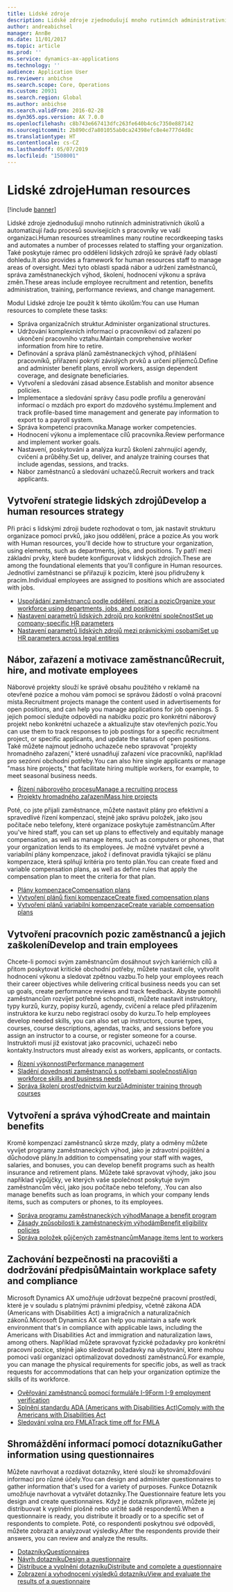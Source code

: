 ```yaml
---
title: Lidské zdroje
description: Lidské zdroje zjednodušují mnoho rutinních administrativních úkolů a automatizují řadu procesů souvisejících s pracovníky ve vaší organizaci. Také poskytuje rámec pro oddělení lidských zdrojů ke správě řady oblastí dohledu. Mezi tyto oblasti spadá nábor a udržení zaměstnanců, správa zaměstnaneckých výhod, školení, hodnocení výkonu a správa změn.
author: andreabichsel
manager: AnnBe
ms.date: 11/01/2017
ms.topic: article
ms.prod: ''
ms.service: dynamics-ax-applications
ms.technology: ''
audience: Application User
ms.reviewer: anbichse
ms.search.scope: Core, Operations
ms.custom: 20931
ms.search.region: Global
ms.author: anbichse
ms.search.validFrom: 2016-02-28
ms.dyn365.ops.version: AX 7.0.0
ms.openlocfilehash: c8b743e667413dfc263fe640b4c6c7350e887142
ms.sourcegitcommit: 2b890cd7a801055ab0ca24398efc8e4e777d4d8c
ms.translationtype: HT
ms.contentlocale: cs-CZ
ms.lasthandoff: 05/07/2019
ms.locfileid: "1508001"
---
```

# <a name="human-resources"></a><span data-ttu-id="621ca-105">Lidské zdroje</span><span class="sxs-lookup"><span data-stu-id="621ca-105">Human resources</span></span>

[!include [banner](../includes/banner.md)]

<span data-ttu-id="621ca-106">Lidské zdroje zjednodušují mnoho rutinních administrativních úkolů a automatizují řadu procesů souvisejících s pracovníky ve vaší organizaci.</span><span class="sxs-lookup"><span data-stu-id="621ca-106">Human resources streamlines many routine recordkeeping tasks and automates a number of processes related to staffing your organization.</span></span> <span data-ttu-id="621ca-107">Také poskytuje rámec pro oddělení lidských zdrojů ke správě řady oblastí dohledu.</span><span class="sxs-lookup"><span data-stu-id="621ca-107">It also provides a framework for human resources staff to manage areas of oversight.</span></span> <span data-ttu-id="621ca-108">Mezi tyto oblasti spadá nábor a udržení zaměstnanců, správa zaměstnaneckých výhod, školení, hodnocení výkonu a správa změn.</span><span class="sxs-lookup"><span data-stu-id="621ca-108">These areas include employee recruitment and retention, benefits administration, training, performance reviews, and change management.</span></span>

<span data-ttu-id="621ca-109">Modul Lidské zdroje lze použít k těmto úkolům:</span><span class="sxs-lookup"><span data-stu-id="621ca-109">You can use Human resources to complete these tasks:</span></span>

+ <span data-ttu-id="621ca-110">Správa organizačních struktur.</span><span class="sxs-lookup"><span data-stu-id="621ca-110">Administer organizational structures.</span></span>
+ <span data-ttu-id="621ca-111">Udržování komplexních informací o pracovníkovi od zařazení po ukončení pracovního vztahu.</span><span class="sxs-lookup"><span data-stu-id="621ca-111">Maintain comprehensive worker information from hire to retire.</span></span>
+ <span data-ttu-id="621ca-112">Definování a správa plánů zaměstnaneckých výhod, přihlášení pracovníků, přiřazení pokrytí závislých prvků a určení příjemců.</span><span class="sxs-lookup"><span data-stu-id="621ca-112">Define and administer benefit plans, enroll workers, assign dependent coverage, and designate beneficiaries.</span></span>
+ <span data-ttu-id="621ca-113">Vytvoření a sledování zásad absence.</span><span class="sxs-lookup"><span data-stu-id="621ca-113">Establish and monitor absence policies.</span></span>
+ <span data-ttu-id="621ca-114">Implementace a sledování správy času podle profilu a generování informací o mzdách pro export do mzdového systému.</span><span class="sxs-lookup"><span data-stu-id="621ca-114">Implement and track profile-based time management and generate pay information to export to a payroll system.</span></span>
+ <span data-ttu-id="621ca-115">Správa kompetencí pracovníka.</span><span class="sxs-lookup"><span data-stu-id="621ca-115">Manage worker competencies.</span></span>
+ <span data-ttu-id="621ca-116">Hodnocení výkonu a implementace cílů pracovníka.</span><span class="sxs-lookup"><span data-stu-id="621ca-116">Review performance and implement worker goals.</span></span>
+ <span data-ttu-id="621ca-117">Nastavení, poskytování a analýza kurzů školení zahrnující agendy, cvičení a průběhy.</span><span class="sxs-lookup"><span data-stu-id="621ca-117">Set up, deliver, and analyze training courses that include agendas, sessions, and tracks.</span></span>
+ <span data-ttu-id="621ca-118">Nábor zaměstnanců a sledování uchazečů.</span><span class="sxs-lookup"><span data-stu-id="621ca-118">Recruit workers and track applicants.</span></span>

## <a name="develop-a-human-resources-strategy"></a><span data-ttu-id="621ca-119">Vytvoření strategie lidských zdrojů</span><span class="sxs-lookup"><span data-stu-id="621ca-119">Develop a human resources strategy</span></span>

<span data-ttu-id="621ca-120">Při práci s lidskými zdroji budete rozhodovat o tom, jak nastavit strukturu organizace pomocí prvků, jako jsou oddělení, práce a pozice.</span><span class="sxs-lookup"><span data-stu-id="621ca-120">As you work with Human resources, you'll decide how to structure your organization, using elements, such as departments, jobs, and positions.</span></span> <span data-ttu-id="621ca-121">Ty patří mezi základní prvky, které budete konfigurovat v lidských zdrojích.</span><span class="sxs-lookup"><span data-stu-id="621ca-121">These are among the foundational elements that you'll configure in Human resources.</span></span> <span data-ttu-id="621ca-122">Jednotliví zaměstnanci se přiřazují k pozicím, které jsou přidruženy k pracím.</span><span class="sxs-lookup"><span data-stu-id="621ca-122">Individual employees are assigned to positions which are associated with jobs.</span></span>

- [<span data-ttu-id="621ca-123">Uspořádání zaměstnanců podle oddělení, prací a pozic</span><span class="sxs-lookup"><span data-stu-id="621ca-123">Organize your workforce using departments, jobs, and positions</span></span>](../../talent/departments-jobs-positions.md)
- [<span data-ttu-id="621ca-124">Nastavení parametrů lidských zdrojů pro konkrétní společnost</span><span class="sxs-lookup"><span data-stu-id="621ca-124">Set up company-specific HR parameters</span></span>](../../talent/set-up-company-specific-hr-parameters.md)
- [<span data-ttu-id="621ca-125">Nastavení parametrů lidských zdrojů mezi právnickými osobami</span><span class="sxs-lookup"><span data-stu-id="621ca-125">Set up HR parameters across legal entities</span></span>](../../talent/set-up-hr-parameters-across-legal-entities.md)

## <a name="recruit-hire-and-motivate-employees"></a><span data-ttu-id="621ca-126">Nábor, zařazení a motivace zaměstnanců</span><span class="sxs-lookup"><span data-stu-id="621ca-126">Recruit, hire, and motivate employees</span></span>

<span data-ttu-id="621ca-127">Náborové projekty slouží ke správě obsahu použitého v reklamě na otevřené pozice a mohou vám pomoci se správou žádostí o volná pracovní místa.</span><span class="sxs-lookup"><span data-stu-id="621ca-127">Recruitment projects manage the content used in advertisements for open positions, and can help you manage applications for job openings.</span></span> <span data-ttu-id="621ca-128">S jejich pomocí sledujte odpovědi na nabídku pozic pro konkrétní náborový projekt nebo konkrétní uchazeče a aktualizujte stav otevřených pozic.</span><span class="sxs-lookup"><span data-stu-id="621ca-128">You can use them to track responses to job postings for a specific recruitment project, or specific applicants, and update the status of open positions.</span></span> <span data-ttu-id="621ca-129">Také můžete najmout jednoho uchazeče nebo spravovat "projekty hromadného zařazení," které usnadňují zařazení více pracovníků, například pro sezónní obchodní potřeby.</span><span class="sxs-lookup"><span data-stu-id="621ca-129">You can also hire single applicants or manage "mass hire projects," that facilitate hiring multiple workers, for example, to meet seasonal business needs.</span></span>

- [<span data-ttu-id="621ca-130">Řízení náborového procesu</span><span class="sxs-lookup"><span data-stu-id="621ca-130">Manage a recruiting process</span></span>](manage-recruiting-process.md)
- [<span data-ttu-id="621ca-131">Projekty hromadného zařazení</span><span class="sxs-lookup"><span data-stu-id="621ca-131">Mass hire projects</span></span>](mass-hire-projects.md) 

<span data-ttu-id="621ca-132">Poté, co jste přijali zaměstnance, můžete nastavit plány pro efektivní a spravedlivé řízení kompenzací, stejně jako správu položek, jako jsou počítače nebo telefony, které organizace poskytuje zaměstnancům.</span><span class="sxs-lookup"><span data-stu-id="621ca-132">After you've hired staff, you can set up plans to effectively and equitably manage compensation, as well as manage items, such as computers or phones, that your organization lends to its employees.</span></span> <span data-ttu-id="621ca-133">Je možné vytvářet pevné a variabilní plány kompenzace, jakož i definovat pravidla týkající se plánu kompenzace, která splňují kritéria pro tento plán.</span><span class="sxs-lookup"><span data-stu-id="621ca-133">You can create fixed and variable compensation plans, as well as define rules that apply the compensation plan to meet the criteria for that plan.</span></span>

- [<span data-ttu-id="621ca-134">Plány kompenzace</span><span class="sxs-lookup"><span data-stu-id="621ca-134">Compensation plans</span></span>](../../talent/compensation-plans.md)
- [<span data-ttu-id="621ca-135">Vytvoření plánů fixní kompenzace</span><span class="sxs-lookup"><span data-stu-id="621ca-135">Create fixed compensation plans</span></span>](../../talent/create-fixed-compensation-plans.md)
- [<span data-ttu-id="621ca-136">Vytvoření plánů variabilní kompenzace</span><span class="sxs-lookup"><span data-stu-id="621ca-136">Create variable compensation plans</span></span>](../../talent/create-variable-compensation-plans.md)

## <a name="develop-and-train-employees"></a><span data-ttu-id="621ca-137">Vytvoření pracovních pozic zaměstnanců a jejich zaškolení</span><span class="sxs-lookup"><span data-stu-id="621ca-137">Develop and train employees</span></span>

<span data-ttu-id="621ca-138">Chcete-li pomoci svým zaměstnancům dosáhnout svých kariérních cílů a přitom poskytovat kritické obchodní potřeby, můžete nastavit cíle, vytvořit hodnocení výkonu a sledovat zpětnou vazbu.</span><span class="sxs-lookup"><span data-stu-id="621ca-138">To help your employees reach their career objectives while delivering critical business needs you can set up goals, create performance reviews and track feedback.</span></span> <span data-ttu-id="621ca-139">Abyste pomohli zaměstnancům rozvíjet potřebné schopnosti, můžete nastavit instruktory, typy kurzů, kurzy, popisy kurzů, agendy, cvičení a relace před přiřazením instruktora ke kurzu nebo registrací osoby do kurzu.</span><span class="sxs-lookup"><span data-stu-id="621ca-139">To help employees develop needed skills, you can also set up instructors, course types, courses, course descriptions, agendas, tracks, and sessions before you assign an instructor to a course, or register someone for a course.</span></span> <span data-ttu-id="621ca-140">Instruktoři musí již existovat jako pracovníci, uchazeči nebo kontakty.</span><span class="sxs-lookup"><span data-stu-id="621ca-140">Instructors must already exist as workers, applicants, or contacts.</span></span>

- [<span data-ttu-id="621ca-141">Řízení výkonnosti</span><span class="sxs-lookup"><span data-stu-id="621ca-141">Performance management</span></span>](../../talent/performance-management-overview.md)
- [<span data-ttu-id="621ca-142">Sladění dovedností zaměstnanců s potřebami společnosti</span><span class="sxs-lookup"><span data-stu-id="621ca-142">Align workforce skills and business needs</span></span>](../../talent/skills.md)
- [<span data-ttu-id="621ca-143">Správa školení prostřednictvím kurzů</span><span class="sxs-lookup"><span data-stu-id="621ca-143">Administer training through courses</span></span>](../../talent/courses.md)

## <a name="create-and-maintain-benefits"></a><span data-ttu-id="621ca-144">Vytvoření a správa výhod</span><span class="sxs-lookup"><span data-stu-id="621ca-144">Create and maintain benefits</span></span>

<span data-ttu-id="621ca-145">Kromě kompenzací zaměstnanců skrze mzdy, platy a odměny můžete vyvíjet programy zaměstnaneckých výhod, jako je zdravotní pojištění a důchodové plány.</span><span class="sxs-lookup"><span data-stu-id="621ca-145">In addition to compensating your staff with wages, salaries, and bonuses, you can develop benefit programs such as health insurance and retirement plans.</span></span> <span data-ttu-id="621ca-146">Můžete také spravovat výhody, jako jsou například výpůjčky, ve kterých vaše společnost poskytuje svým zaměstnancům věci, jako jsou počítače nebo telefony, .</span><span class="sxs-lookup"><span data-stu-id="621ca-146">You can also manage benefits such as loan programs, in which your company lends items, such as computers or phones, to its employees.</span></span>

- [<span data-ttu-id="621ca-147">Správa programu zaměstnaneckých výhod</span><span class="sxs-lookup"><span data-stu-id="621ca-147">Manage a benefit program</span></span>](../../talent/manage-benefit-program.md)
- [<span data-ttu-id="621ca-148">Zásady způsobilosti k zaměstnaneckým výhodám</span><span class="sxs-lookup"><span data-stu-id="621ca-148">Benefit eligibility policies</span></span>](../../talent/benefit-eligibility-policies.md)
- [<span data-ttu-id="621ca-149">Správa položek půjčených zaměstnancům</span><span class="sxs-lookup"><span data-stu-id="621ca-149">Manage items lent to workers</span></span>](../../talent/loan-items.md)

## <a name="maintain-workplace-safety-and-compliance"></a><span data-ttu-id="621ca-150">Zachování bezpečnosti na pracovišti a dodržování předpisů</span><span class="sxs-lookup"><span data-stu-id="621ca-150">Maintain workplace safety and compliance</span></span>

<span data-ttu-id="621ca-151">Microsoft Dynamics AX umožňuje udržovat bezpečné pracovní prostředí, které je v souladu s platnými právními předpisy, včetně zákona ADA (Americans with Disabilities Act) a imigračních a naturalizačních zákonů.</span><span class="sxs-lookup"><span data-stu-id="621ca-151">Microsoft Dynamics AX can help you maintain a safe work environment that's in compliance with applicable laws, including the Americans with Disabilities Act and immigration and naturalization laws, among others.</span></span> <span data-ttu-id="621ca-152">Například můžete spravovat fyzické požadavky pro konkrétní pracovní pozice, stejně jako sledovat požadavky na ubytování, které mohou pomoci vaší organizaci optimalizovat dovedností zaměstnanců.</span><span class="sxs-lookup"><span data-stu-id="621ca-152">For example, you can manage the physical requirements for specific jobs, as well as track requests for accommodations that can help your organization optimize the skills of its workforce.</span></span>

- [<span data-ttu-id="621ca-153">Ověřování zaměstnanců pomocí formuláře I-9</span><span class="sxs-lookup"><span data-stu-id="621ca-153">Form I-9 employment verification</span></span>](localizations/noam-usa-form-i-9-verification.md)
- [<span data-ttu-id="621ca-154">Splnění standardu ADA (Americans with Disabilities Act)</span><span class="sxs-lookup"><span data-stu-id="621ca-154">Comply with the Americans with Disabilities Act</span></span>](localizations/noam-usa-comply-ada.md)
- [<span data-ttu-id="621ca-155">Sledování volna pro FMLA</span><span class="sxs-lookup"><span data-stu-id="621ca-155">Track time off for FMLA</span></span>](localizations/noam-usa-track-time-for-fmla.md)

## <a name="gather-information-using-questionnaires"></a><span data-ttu-id="621ca-156">Shromáždění informací pomocí dotazníku</span><span class="sxs-lookup"><span data-stu-id="621ca-156">Gather information using questionnaires</span></span>

<span data-ttu-id="621ca-157">Můžete navrhovat a rozdávat dotazníky, které slouží ke shromažďování informací pro různé účely.</span><span class="sxs-lookup"><span data-stu-id="621ca-157">You can design and administer questionnaires to gather information that's used for a variety of purposes.</span></span> <span data-ttu-id="621ca-158">Funkce Dotazník umožňuje navrhovat a vytvářet dotazníky.</span><span class="sxs-lookup"><span data-stu-id="621ca-158">The Questionnaire feature lets you design and create questionnaires.</span></span> <span data-ttu-id="621ca-159">Když je dotazník připraven, můžete jej distribuovat k vyplnění plošně nebo určité sadě respondentů.</span><span class="sxs-lookup"><span data-stu-id="621ca-159">When a questionnaire is ready, you distribute it broadly or to a specific set of respondents to complete.</span></span> <span data-ttu-id="621ca-160">Poté, co respondenti poskytnou své odpovědi, můžete zobrazit a analyzovat výsledky.</span><span class="sxs-lookup"><span data-stu-id="621ca-160">After the respondents provide their answers, you can review and analyze the results.</span></span>

- [<span data-ttu-id="621ca-161">Dotazníky</span><span class="sxs-lookup"><span data-stu-id="621ca-161">Questionnaires</span></span>](../../talent/questionnaires.md)
- [<span data-ttu-id="621ca-162">Návrh dotazníku</span><span class="sxs-lookup"><span data-stu-id="621ca-162">Design a questionnaire</span></span>](../../talent/design-questionnaires.md)
- [<span data-ttu-id="621ca-163">Distribuce a vyplnění dotazníku</span><span class="sxs-lookup"><span data-stu-id="621ca-163">Distribute and complete a questionnaire</span></span>](../../talent/distribute-questionnaires.md)
- [<span data-ttu-id="621ca-164">Zobrazení a vyhodnocení výsledků dotazníku</span><span class="sxs-lookup"><span data-stu-id="621ca-164">View and evaluate the results of a questionnaire</span></span>](../../talent/evaluate-questionnaire-results.md)

